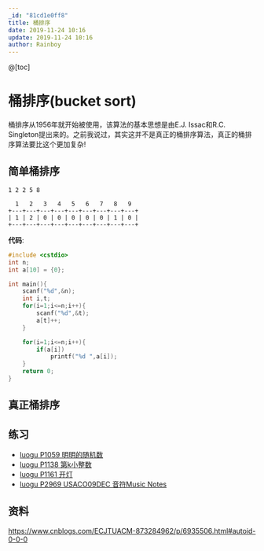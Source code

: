 ```yaml
---
_id: "81cd1e0ff8"
title: 桶排序
date: 2019-11-24 10:16
update: 2019-11-24 10:16
author: Rainboy
---
```


@[toc]
# 桶排序(bucket sort)

桶排序从1956年就开始被使用，该算法的基本思想是由E.J. Issac和R.C. Singleton提出来的。之前我说过，其实这并不是真正的桶排序算法，真正的桶排序算法要比这个更加复杂!

## 简单桶排序


```
1 2 2 5 8
```


````
  1   2   3   4   5   6   7   8   9  
+---+---+---+---+---+---+---+---+---+
| 1 | 2 | 0 | 0 | 0 | 0 | 0 | 1 | 0 |
+---+---+---+---+---+---+---+---+---+
````

**代码**:

```c
#include <cstdio>
int n;
int a[10] = {0};

int main(){
    scanf("%d",&n);
    int i,t;
    for(i=1;i<=n;i++){
        scanf("%d",&t);
        a[t]++;
    }

    for(i=1;i<=n;i++){
        if(a[i])
            printf("%d ",a[i]);
    }
    return 0;
}
```

## 真正桶排序

## 练习

- [luogu P1059 明明的随机数](https://www.luogu.org/problem/P1059)
- [luogu P1138 第k小整数](https://www.luogu.org/problem/P1138)
- [luogu P1161 开灯](https://www.luogu.org/problem/P1161)
- [luogu P2969 USACO09DEC 音符Music Notes](https://www.luogu.org/problem/P2969)

## 资料

https://www.cnblogs.com/ECJTUACM-873284962/p/6935506.html#autoid-0-0-0
